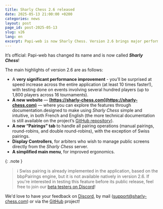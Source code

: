 ```yaml
---
title: Sharly Chess 2.6 released
date: 2025-05-13 21:00:00 +0200
categories: news
layout: post
page_id: post-2025-05-13
slug: v26
lang: en
excerpt: Papi-web is now Sharly Chess. Version 2.6 brings major performance improvements, a new website, enhanced pairing tools, screen controllers for arbiters, and a streamlined interface.
---
```


It’s official: Papi-web has changed its name and is now called **_Sharly Chess_**!

The main highlights of version 2.6 are as follows:

* A **very significant performance improvement** - you’ll be surprised at speed increase across the entire application (at least 10 times faster!), with testing done on events involving several hundred players (up to 1,800 players across 16 tournaments).
* **A new website** — **[https://sharly-chess.com](https://sharly-chess.com)** — where you can explore the features through documentation.designed to make using _Sharly Chess_ simple and intuitive, in both French and English (the more technical documentation is still available on the project’s [GitHub repository](https://github.com/sharly-chess/sharly-chess)).
* **A new “Pairings” tab** to handle all pairing operations (manual pairings, round-robins, and double round-robins), with the exception of Swiss pairings.
* **Display Controllers**, for arbiters who wish to manage public screens directly from the _Sharly Chess_ server.
* **A simplified main menu**, for improved ergonomics.

{: .note }
> :information_source: Swiss pairing is already implemented in the application, based on the bbpPairings engine, but it is not available natively in version 2.6.
> If you're interested in testing this feature before its public release, feel free to join our [beta testers on Discord](https://discord.gg/WGG87eJzQZ)!

We'd love to have your feedback on [Discord](https://discord.gg/WGG87eJzQZ), by mail ([support@sharly-chess.com](mailto:support@sharly-chess.com)) or via the [GitHub](https://github.com/sharly-chess/sharly-chess/issues) project!
